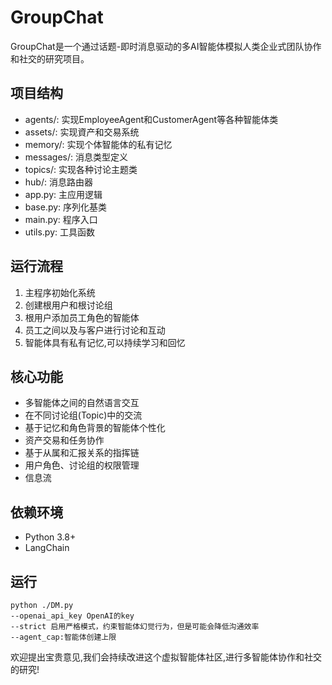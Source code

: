 # GroupChat

GroupChat是一个通过话题-即时消息驱动的多AI智能体模拟人类企业式团队协作和社交的研究项目。

## 项目结构

- agents/: 实现EmployeeAgent和CustomerAgent等各种智能体类
- assets/: 实现資产和交易系统
- memory/: 实现个体智能体的私有记忆
- messages/: 消息类型定义
- topics/: 实现各种讨论主题类
- hub/: 消息路由器
- app.py: 主应用逻辑
- base.py: 序列化基类
- main.py: 程序入口
- utils.py: 工具函数

## 运行流程

1. 主程序初始化系统
2. 创建根用户和根讨论组
3. 根用户添加员工角色的智能体
4. 员工之间以及与客户进行讨论和互动
5. 智能体具有私有记忆,可以持续学习和回忆

## 核心功能

- 多智能体之间的自然语言交互
- 在不同讨论组(Topic)中的交流
- 基于记忆和角色背景的智能体个性化
- 资产交易和任务协作
- 基于从属和汇报关系的指挥链
- 用户角色、讨论组的权限管理
- 信息流

## 依赖环境

- Python 3.8+
- LangChain

## 运行

```
python ./DM.py
--openai_api_key OpenAI的key
--strict 启用严格模式，约束智能体幻觉行为，但是可能会降低沟通效率
--agent_cap:智能体创建上限
```

欢迎提出宝贵意见,我们会持续改进这个虚拟智能体社区,进行多智能体协作和社交的研究!

